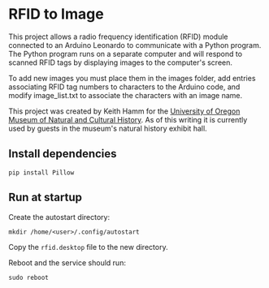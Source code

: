 # RFID to Image

This project allows a radio frequency identification (RFID) module connected to an Arduino Leonardo to communicate with a Python program. The Python program runs on a separate computer and will respond to scanned RFID tags by displaying images to the computer's screen.

To add new images you must place them in the images folder, add entries associating RFID tag numbers to characters to the Arduino code, and modify image_list.txt to associate the characters with an image name.

This project was created by Keith Hamm for the [University of Oregon Museum of Natural and Cultural History](http://natural-history.uoregon.edu). As of this writing it is currently used by guests in the museum's natural history exhibit hall.

## Install dependencies

```
pip install Pillow
```

## Run at startup

Create the autostart directory:

```
mkdir /home/<user>/.config/autostart
```

Copy the `rfid.desktop` file to the new directory.

Reboot and the service should run:

```
sudo reboot
```
